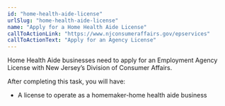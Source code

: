 ```yaml
---
id: "home-health-aide-license"
urlSlug: "home-health-aide-license"
name: "Apply for a Home Health Aide License"
callToActionLink: "https://www.njconsumeraffairs.gov/epservices"
callToActionText: "Apply for an Agency License"
---
```


Home Health Aide businesses need to apply for an Employment Agency License with New Jersey’s Division of Consumer Affairs. 
 
After completing this task, you will have:
- A license to operate as a homemaker-home health aide business  
